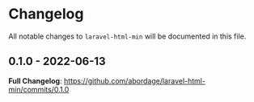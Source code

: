 # Changelog

All notable changes to `laravel-html-min` will be documented in this file.

## 0.1.0 - 2022-06-13

**Full Changelog**: https://github.com/abordage/laravel-html-min/commits/0.1.0
